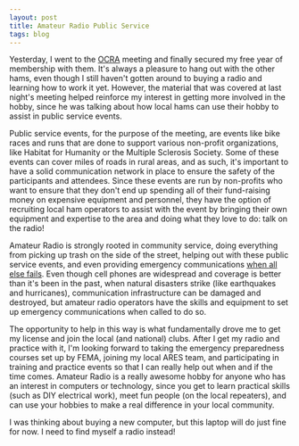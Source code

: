 ```yaml
---
layout: post
title: Amateur Radio Public Service
tags: blog
---
```


Yesterday, I went to the [OCRA](http://ncocra.org) meeting and finally secured my free year of membership with them. It's always a pleasure to hang out with the other hams, even though I still haven't gotten around to buying a radio and learning how to work it yet. However, the material that was covered at last night's meeting helped reinforce my interest in getting more involved in the hobby, since he was talking about how local hams can use their hobby to assist in public service events.

Public service events, for the purpose of the meeting, are events like bike races and runs that are done to support various non-profit organizations, like Habitat for Humanity or the Multiple Sclerosis Society. Some of these events can cover miles of roads in rural areas, and as such, it's important to have a solid communication network in place to ensure the safety of the participants and attendees. Since these events are run by non-profits who want to ensure that they don't end up spending all of their fund-raising money on expensive equipment and personnel, they have the option of recruiting local ham operators to assist with the event by bringing their own equipment and expertise to the area and doing what they love to do: talk on the radio!

Amateur Radio is strongly rooted in community service, doing everything from picking up trash on the side of the street, helping out with these public service events, and even providing emergency communications [when all else fails](https://secure.wikimedia.org/wikipedia/en/wiki/Amateur_Radio_Emergency_Service). Even though cell phones are widespread and coverage is better than it's been in the past, when natural disasters strike (like earthquakes and hurricanes), communication infrastructure can be damaged and destroyed, but amateur radio operators have the skills and equipment to set up emergency communications when called to do so.

The opportunity to help in this way is what fundamentally drove me to get my license and join the local (and national) clubs. After I get my radio and practice with it, I'm looking forward to taking the emergency preparedness courses set up by FEMA, joining my local ARES team, and participating in training and practice events so that I can really help out when and if the time comes. Amateur Radio is a really awesome hobby for anyone who has an interest in computers or technology, since you get to learn practical skills (such as DIY electrical work), meet fun people (on the local repeaters), and can use your hobbies to make a real difference in your local community.

I was thinking about buying a new computer, but this laptop will do just fine for now. I need to find myself a radio instead!

